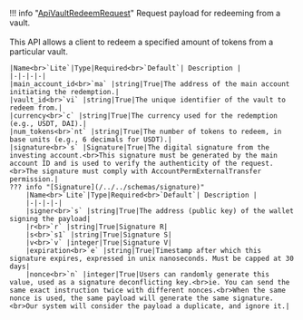 !!! info "[ApiVaultRedeemRequest](/../../schemas/api_vault_redeem_request)"
    Request payload for redeeming from a vault.<br><br>This API allows a client to redeem a specified amount of tokens from a particular vault.<br>

    |Name<br>`Lite`|Type|Required<br>`Default`| Description |
    |-|-|-|-|
    |main_account_id<br>`ma` |string|True|The address of the main account initiating the redemption.|
    |vault_id<br>`vi` |string|True|The unique identifier of the vault to redeem from.|
    |currency<br>`c` |string|True|The currency used for the redemption (e.g., USDT, DAI).|
    |num_tokens<br>`nt` |string|True|The number of tokens to redeem, in base units (e.g., 6 decimals for USDT).|
    |signature<br>`s` |Signature|True|The digital signature from the investing account.<br>This signature must be generated by the main account ID and is used to verify the authenticity of the request.<br>The signature must comply with AccountPermExternalTransfer permission.|
    ??? info "[Signature](/../../schemas/signature)"
        |Name<br>`Lite`|Type|Required<br>`Default`| Description |
        |-|-|-|-|
        |signer<br>`s` |string|True|The address (public key) of the wallet signing the payload|
        |r<br>`r` |string|True|Signature R|
        |s<br>`s1` |string|True|Signature S|
        |v<br>`v` |integer|True|Signature V|
        |expiration<br>`e` |string|True|Timestamp after which this signature expires, expressed in unix nanoseconds. Must be capped at 30 days|
        |nonce<br>`n` |integer|True|Users can randomly generate this value, used as a signature deconflicting key.<br>ie. You can send the same exact instruction twice with different nonces.<br>When the same nonce is used, the same payload will generate the same signature.<br>Our system will consider the payload a duplicate, and ignore it.|
